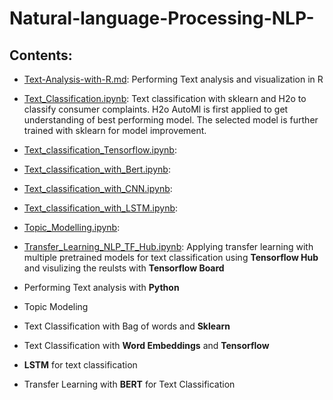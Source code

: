 # Natural-language-Processing-NLP-

## Contents:

- [Text-Analysis-with-R.md](https://github.com/abyanjan/Natural-language-Processing-NLP-/blob/master/Text-Analysis-with-R.md): Performing Text analysis and visualization in R

- [Text_Classification.ipynb](https://github.com/abyanjan/Natural-language-Processing-NLP-/blob/master/Text_Classification.ipynb): Text classification with sklearn and H2o to classify consumer complaints. H2o AutoMl is first applied to get understanding of best performing model. The selected model is further trained with sklearn for model improvement. 

- [Text_classification_Tensorflow.ipynb](https://github.com/abyanjan/Natural-language-Processing-NLP-/blob/master/Text_classification_Tensorflow.ipynb):

- [Text_classification_with_Bert.ipynb](https://github.com/abyanjan/Natural-language-Processing-NLP-/blob/master/Text_classification_with_Bert.ipynb):

- [Text_classification_with_CNN.ipynb](https://github.com/abyanjan/Natural-language-Processing-NLP-/blob/master/Text_classification_with_CNN.ipynb):

- [Text_classification_with_LSTM.ipynb](https://github.com/abyanjan/Natural-language-Processing-NLP-/blob/master/Text_classification_with_LSTM.ipynb): 

- [Topic_Modelling.ipynb](https://github.com/abyanjan/Natural-language-Processing-NLP-/blob/master/Topic_Modelling.ipynb): 

- [Transfer_Learning_NLP_TF_Hub.ipynb](https://github.com/abyanjan/Natural-language-Processing-NLP-/blob/master/Transfer_Learning_NLP_TF_Hub.ipynb): Applying transfer learning with multiple pretrained models for text classification using **Tensorflow Hub** and visulizing the reulsts with **Tensorflow Board**

- Performing Text analysis with **Python**
- Topic Modeling
- Text Classification with Bag of words and **Sklearn**
- Text Classification with **Word Embeddings** and **Tensorflow**
- **LSTM** for text classification
- Transfer Learning with **BERT** for Text Classification
